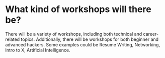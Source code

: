 # What kind of workshops will there be?

There will be a variety of workshops, including both technical and career-related topics. Additionally, there will be workshops for both beginner and advanced hackers. Some examples could be Resume Writing, Networking, Intro to X, Artificial Intelligence.
